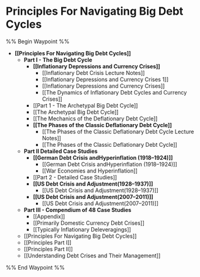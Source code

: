 # Principles For Navigating Big Debt Cycles

%% Begin Waypoint %%
- **[[Principles For Navigating Big Debt Cycles]]**
	- **Part I - The Big Debt Cycle**
		- **[[Inflationary Depressions and Currency Crises]]**
			- [[Inflationary Debt Crisis Lecture Notes]]
			- [[Inflationary Depressions and Currency Crises 1]]
			- [[Inflationary Depressions and Currency Crises]]
			- [[The Dynamics of Inflationary Debt Cycles and Currency Crises]]
		- [[Part 1 - The Archetypal Big Debt Cycle]]
		- [[The Archetypal Big Debt Cycle]]
		- [[The Mechanics of the Deflationary Debt Cycle]]
		- **[[The Phases of the Classic Deflationary Debt Cycle]]**
			- [[The Phases of the Classic Deflationary Debt Cycle Lecture Notes]]
			- [[The Phases of the Classic Deflationary Debt Cycle]]
	- **Part II Detailed Case Studies**
		- **[[German Debt Crisis andHyperinflation (1918–1924)]]**
			- [[German Debt Crisis andHyperinflation (1918–1924)]]
			- [[War Economies and Hyperinflation]]
		- [[Part 2 - Detailed Case Studies]]
		- **[[US Debt Crisis and Adjustment(1928–1937)]]**
			- [[US Debt Crisis and Adjustment(1928–1937)]]
		- **[[US Debt Crisis and Adjustment(2007–2011)]]**
			- [[US Debt Crisis and Adjustment(2007–2011)]]
	- **Part III - Compendium of 48 Case Studies**
		- [[Appendix]]
		- [[Primarily Domestic Currency Debt Crises]]
		- [[Typically Inflationary Deleveragings]]
	- [[Principles For Navigating Big Debt Cycles]]
	- [[Principles Part I]]
	- [[Principles Part II]]
	- [[Understanding Debt Crises and Their Management]]

%% End Waypoint %%